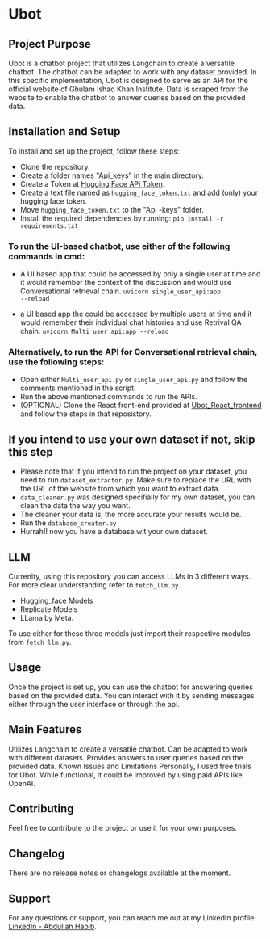 # Ubot

## Project Purpose
Ubot is a chatbot project that utilizes Langchain to create a versatile chatbot. The chatbot can be adapted to work with any dataset provided. In this specific implementation, Ubot is designed to serve as an API for the official website of Ghulam Ishaq Khan Institute. Data is scraped from the website to enable the chatbot to answer queries based on the provided data.

## Installation and Setup
To install and set up the project, follow these steps:
* Clone the repository.
* Create a folder names "Api_keys" in the main directory.
* Create a Token at [Hugging Face APi Token](https://huggingface.co/settings/tokens).
* Create a text file named as `hugging_face_token.txt` and add (only) your hugging face token.
* Move `hugging_face_token.txt` to the "Api
-keys" folder.
* Install the required dependencies by running:
   `pip install -r requirements.txt`
   
### To run the UI-based chatbot, use either of the following commands in cmd:

* A UI based app that could be accessed by only a single user at  time and it would remember the context of the discussion and would use Conversational retrieval chain.
<code>uvicorn single_user_api:app --reload</code>


* a UI based app the could be accessed by multiple users at  time and it would remember their individual chat histories and use Retrival QA chain.
<code>uvicorn Multi_user_api:app --reload</code>


### Alternatively, to run the API for Conversational retrieval chain, use the following steps:
* Open either `Multi_user_api.py` or `single_user_api.py` and follow the comments mentioned in the script.
* Run the above mentioned commands to run the APIs.
* (OPTIONAL) Clone the React front-end provided at [Ubot_React_frontend](https://github.com/AbdullahHabib-github/Ubot_React_frontend) and follow the steps in that reposistory.

## If you intend to use your own dataset if not, skip this step
* Please note that if you intend to run the project on your dataset, you need to run `dataset_extractor.py`. Make sure to replace the URL with the URL of the website from which you want to extract data.
* `data_cleaner.py` was designed specifially for my own dataset, you can clean the data the way you want.
* The cleaner your data is, the more accurate your results would be.
* Run the `database_creater.py`
* Hurrah!! now you have a database wit your own dataset.

## LLM
Currenlty, using this repository you can access LLMs in 3 different ways. For more clear understanding refer to `fetch_llm.py`.
* Hugging_face Models
* Replicate Models
* LLama by Meta.

To use either for these three models just import their respective modules from `fetch_llm.py`.
## Usage
Once the project is set up, you can use the chatbot for answering queries based on the provided data. You can interact with it by sending messages either through the user interface or through the api.

## Main Features
Utilizes Langchain to create a versatile chatbot.
Can be adapted to work with different datasets.
Provides answers to user queries based on the provided data.
Known Issues and Limitations
Personally, I used free trials for Ubot. While functional, it could be improved by using paid APIs like OpenAI.

## Contributing
Feel free to contribute to the project or use it for your own purposes.

## Changelog
There are no release notes or changelogs available at the moment.

## Support
For any questions or support, you can reach me out at my LinkedIn profile: [ LinkedIn - Abdullah Habib](https://www.linkedin.com/in/mr-abdullahhabib/).

